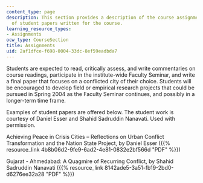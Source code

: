 ```yaml
---
content_type: page
description: This section provides a description of the course assignments and examples
  of student papers written for the course.
learning_resource_types:
- Assignments
ocw_type: CourseSection
title: Assignments
uid: 2af1dfce-f698-0004-33dc-8ef59eadbda7
---
```


Students are expected to read, critically assess, and write commentaries on course readings, participate in the institute-wide Faculty Seminar, and write a final paper that focuses on a conflicted city of their choice. Students will be encouraged to develop field or empirical research projects that could be pursued in Spring 2004 as the Faculty Seminar continues, and possibly in a longer-term time frame.

Examples of student papers are offered below. The student work is courtesy of Daniel Esser and Shahid Sadruddin Nanavati. Used with permission.

Achieving Peace in Crisis Cities – Reflections on Urban Conflict Transformation and the Nation State Project, by Daniel Esser ({{% resource_link 4b8b06d2-9fe9-6ad2-4e81-0832e2bf566d "PDF" %}})

Gujarat - Ahmedabad: A Quagmire of Recurring Conflict, by Shahid Sadruddin Nanavati ({{% resource_link 8142ade5-3a51-fb19-2bd0-d6276ee32a28 "PDF" %}})